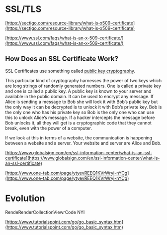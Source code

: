 # SSL/TLS

[https://sectigo.com/resource-library/what-is-x509-certificate](https://sectigo.com/resource-library/what-is-x509-certificate)

[https://www.ssl.com/faqs/what-is-an-x-509-certificate/](https://www.ssl.com/faqs/what-is-an-x-509-certificate/)

## How Does an SSL Certificate Work?

SSL Certificates use something called [public key cryptography](https://www.globalsign.com/en/blog/information-security-its-easy-p-k-i).

This particular kind of cryptography harnesses the power of two keys which are long strings of randomly generated numbers. One is called a private key and one is called a public key. A public key is known to your server and available in the public domain. It can be used to encrypt any message. If Alice is sending a message to Bob she will lock it with Bob’s public key but the only way it can be decrypted is to unlock it with Bob’s private key. Bob is the only one who has his private key so Bob is the only one who can use this to unlock Alice’s message. If a hacker intercepts the message before Bob unlocks it, all they will get is a cryptographic code that they cannot break, even with the power of a computer.

If we look at this in terms of a website, the communication is happening between a website and a server. Your website and server are Alice and Bob.

[https://www.globalsign.com/en/ssl-information-center/what-is-an-ssl-certificate](https://www.globalsign.com/en/ssl-information-center/what-is-an-ssl-certificate)

[https://www.one-tab.com/page/ytyevREEQ1KVrWryi-nYCg](https://www.one-tab.com/page/ytyevREEQ1KVrWryi-nYCg)

# Evolution

RendeRenderCollectionViewrCode NYI

[https://www.tutorialspoint.com/go/go_basic_syntax.htm](https://www.tutorialspoint.com/go/go_basic_syntax.htm)